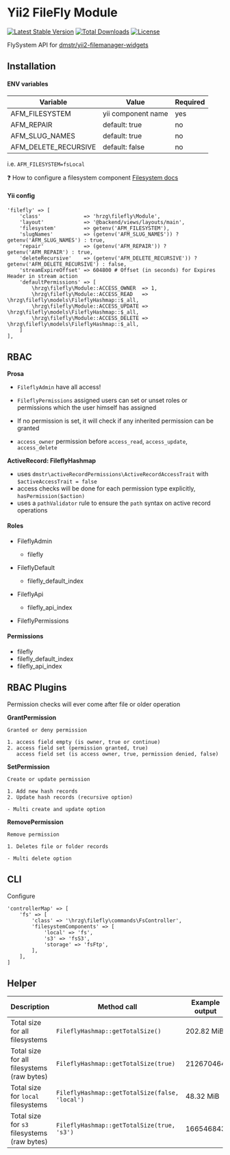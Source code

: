 Yii2 FileFly Module
=======

[![Latest Stable Version](https://poser.pugx.org/dmstr/yii2-filefly-module/v/stable.svg)](https://packagist.org/packages/dmstr/yii2-filefly-module) 
[![Total Downloads](https://poser.pugx.org/dmstr/yii2-filefly-module/downloads.svg)](https://packagist.org/packages/dmstr/yii2-filefly-module)
[![License](https://poser.pugx.org/dmstr/yii2-filefly-module/license.svg)](https://packagist.org/packages/dmstr/yii2-filefly-module)

FlySystem API for [dmstr/yii2-filemanager-widgets](https://github.com/dmstr/yii2-filemanager-widgets)

Installation
------------

#### ENV variables

Variable | Value | Required
------------- | ------------- | -------------
AFM_FILESYSTEM | yii component name | yes
AFM_REPAIR | default: true | no
AFM_SLUG_NAMES | default: true | no
AFM_DELETE_RECURSIVE | default: false | no

i.e. `AFM_FILESYSTEM=fsLocal`

:question: How to configure a filesystem component [Filesystem docs](https://github.com/creocoder/yii2-flysystem/blob/master/README.md)

#### Yii config

```
'filefly' => [
    'class'              => 'hrzg\filefly\Module',
    'layout'             => '@backend/views/layouts/main',
    'filesystem'         => getenv('AFM_FILESYSTEM'),
    'slugNames'			 => (getenv('AFM_SLUG_NAMES')) ? getenv('AFM_SLUG_NAMES') : true,
    'repair'             => (getenv('AFM_REPAIR')) ? getenv('AFM_REPAIR') : true,
    'deleteRecursive'    => (getenv('AFM_DELETE_RECURSIVE')) ? getenv('AFM_DELETE_RECURSIVE') : false,
    'streamExpireOffset' => 604800 # Offset (in seconds) for Expires Header in stream action
    'defaultPermissions' => [
        \hrzg\filefly\Module::ACCESS_OWNER  => 1,
        \hrzg\filefly\Module::ACCESS_READ   => \hrzg\filefly\models\FileflyHashmap::$_all,
        \hrzg\filefly\Module::ACCESS_UPDATE => \hrzg\filefly\models\FileflyHashmap::$_all,
        \hrzg\filefly\Module::ACCESS_DELETE => \hrzg\filefly\models\FileflyHashmap::$_all,
    ]
],
```

## RBAC

**Prosa**
- `FileflyAdmin` have all access!
- `FileflyPermissions` assigned users can set or unset roles or permissions which the user himself has assigned

- If no permission is set, it will check if any inherited permission can be granted
- `access_owner` permission before `access_read`, `access_update`, `access_delete`

**ActiveRecord: FileflyHashmap**
- uses `dmstr\activeRecordPermissions\ActiveRecordAccessTrait` with `$activeAccessTrait = false`
- access checks will be done for each permission type explicitly, `hasPermission($action)`
- uses a `pathValidator` rule to ensure the `path` syntax on active record operations

#### Roles

- FileflyAdmin
	- filefly
	
- FileflyDefault
	- filefly_default_index
	
- FileflyApi
	- filefly_api_index
	
- FileflyPermissions
	
#### Permissions

- filefly
- filefly_default_index
- filefly_api_index

## RBAC Plugins

Permission checks will ever come after file or older operation

**GrantPermission**
```
Granted or deny permission 

1. access field empty (is owner, true or continue)
2. access field set (permission granted, true)
   access field set (is access owner, true, permission denied, false)
```

**SetPermission**
```
Create or update permission

1. Add new hash records
2. Update hash records (recursive option)

- Multi create and update option
```

**RemovePermission**
```
Remove permission

1. Deletes file or folder records

- Multi delete option
```

## CLI

Configure

    'controllerMap' => [
        'fs' => [
            'class' => '\hrzg\filefly\commands\FsController',
            'filesystemComponents' => [
                'local' => 'fs',
                's3' => 'fsS3',
                'storage' => 'fsFtp',
            ],
        ],
    ]
    
## Helper

Description | Method call | Example output 
--- | --- | ---
Total size for all filesystems | `FileflyHashmap::getTotalSize()` | 202.82 MiB 
Total size for all filesystems (raw bytes) | `FileflyHashmap::getTotalSize(true)` | 212670464
Total size for `local` filesystems | `FileflyHashmap::getTotalSize(false, 'local')` | 48.32 MiB 
Total size for `s3` filesystems (raw bytes) | `FileflyHashmap::getTotalSize(true, 's3')` | 166546843
